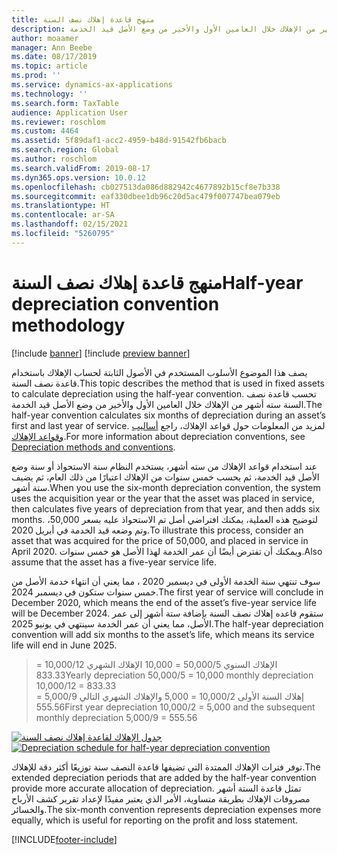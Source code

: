 ```yaml
---
title: منهج قاعدة إهلاك نصف السنة
description: يصف هذا الموضوع الأسلوب الذي تستخدمه الأصول الثابتة لحساب الإهلاك باستخدام قاعدة نصف السنة، والذي يحسب سته أشهر من الإهلاك خلال العامين الأول والأخير من وضع الأصل قيد الخدمة.
author: moaamer
manager: Ann Beebe
ms.date: 08/17/2019
ms.topic: article
ms.prod: ''
ms.service: dynamics-ax-applications
ms.technology: ''
ms.search.form: TaxTable
audience: Application User
ms.reviewer: roschlom
ms.custom: 4464
ms.assetid: 5f89daf1-acc2-4959-b48d-91542fb6bacb
ms.search.region: Global
ms.author: roschlom
ms.search.validFrom: 2019-08-17
ms.dyn365.ops.version: 10.0.12
ms.openlocfilehash: cb027513da086d882942c4677892b15cf8e7b338
ms.sourcegitcommit: eaf330dbee1db96c20d5ac479f007747bea079eb
ms.translationtype: HT
ms.contentlocale: ar-SA
ms.lasthandoff: 02/15/2021
ms.locfileid: "5260795"
---
```

# <a name="half-year-depreciation-convention-methodology"></a><span data-ttu-id="7783e-103">منهج قاعدة إهلاك نصف السنة</span><span class="sxs-lookup"><span data-stu-id="7783e-103">Half-year depreciation convention methodology</span></span>

[!include [banner](../includes/banner.md)]
[!include [preview banner](../includes/preview-banner.md)]

<span data-ttu-id="7783e-104">يصف هذا الموضوع الأسلوب المستخدم في الأصول الثابتة لحساب الإهلاك باستخدام قاعدة نصف السنة.</span><span class="sxs-lookup"><span data-stu-id="7783e-104">This topic describes the method that is used in fixed assets to calculate depreciation using the half-year convention.</span></span> <span data-ttu-id="7783e-105">تحسب قاعدة نصف السنة سته أشهر من الإهلاك خلال العامين الأول والأخير من وضع الأصل قيد الخدمة.‬</span><span class="sxs-lookup"><span data-stu-id="7783e-105">The half-year convention calculates six months of depreciation during an asset’s first and last year of service.</span></span> <span data-ttu-id="7783e-106">لمزيد من المعلومات حول قواعد الإهلاك، راجع [أساليب وقواعد الإهلاك](Fixed-asset-depreciation-conventions.md).</span><span class="sxs-lookup"><span data-stu-id="7783e-106">For more information about depreciation conventions, see [Depreciation methods and conventions](Fixed-asset-depreciation-conventions.md).</span></span> 

<span data-ttu-id="7783e-107">عند استخدام قواعد الإهلاك من سته أشهر، يستخدم النظام سنة الاستحواذ أو سنة وضع الأصل قيد الخدمة، ثم يحسب خمس سنوات من الإهلاك اعتبارًا من ذلك العام، ثم يضيف ستة أشهر.</span><span class="sxs-lookup"><span data-stu-id="7783e-107">When you use the six-month depreciation convention, the system uses the acquisition year or the year that the asset was placed in service, then calculates five years of depreciation from that year, and then adds six months.</span></span> <span data-ttu-id="7783e-108">لتوضيح هذه العملية، يمكنك افتراضي أصل تم الاستحواذ عليه بسعر 50,000، وتم وضعه قيد الخدمة في أبريل 2020.</span><span class="sxs-lookup"><span data-stu-id="7783e-108">To illustrate this process, consider an asset that was acquired for the price of 50,000, and placed in service in April 2020.</span></span> <span data-ttu-id="7783e-109">ويمكنك أن تفترض أيضًا أن عمر الخدمة لهذا الأصل هو خمس سنوات.</span><span class="sxs-lookup"><span data-stu-id="7783e-109">Also assume that the asset has a five-year service life.</span></span>

<span data-ttu-id="7783e-110">سوف تنتهي سنة الخدمة الأولى في ديسمبر 2020 ، مما يعني أن انتهاء خدمة الأصل من خمس سنوات ستكون في ديسمبر 2024.</span><span class="sxs-lookup"><span data-stu-id="7783e-110">The first year of service will conclude in December 2020, which means the end of the asset’s five-year service life will be December 2024.</span></span> <span data-ttu-id="7783e-111">ستقوم قاعده إهلاك نصف السنة بإضافة ستة أشهر إلى عمر الأصل، مما يعني أن عمر الخدمة سينتهي في يونيو 2025.</span><span class="sxs-lookup"><span data-stu-id="7783e-111">The half-year depreciation convention will add six months to the asset’s life, which means its service life will end in June 2025.</span></span> 

> <span data-ttu-id="7783e-112">الإهلاك السنوي 50,000/5 = 10,000 الإهلاك الشهري 10,000/12 = 833.33</span><span class="sxs-lookup"><span data-stu-id="7783e-112">Yearly depreciation 50,000/5 = 10,000 monthly depreciation 10,000/12 = 833.33</span></span> <br>
> <span data-ttu-id="7783e-113">إهلاك السنة الأولى 10,000/2 = 5,000 والإهلاك الشهري التالي 5,000/9 = 555.56</span><span class="sxs-lookup"><span data-stu-id="7783e-113">First year depreciation 10,000/2 = 5,000  and the subsequent monthly depreciation 5,000/9 = 555.56</span></span>

   <span data-ttu-id="7783e-114">[![جدول الإهلاك لقاعدة إهلاك نصف السنة](./media/half-yr-dprectn-cnvntn.png)](./media/half-yr-dprectn-cnvntn.png)</span><span class="sxs-lookup"><span data-stu-id="7783e-114">[![Depreciation schedule for half-year depreciation convention](./media/half-yr-dprectn-cnvntn.png)](./media/half-yr-dprectn-cnvntn.png)</span></span>

<span data-ttu-id="7783e-115">توفر فترات الإهلاك الممتدة التي تضيفها قاعدة النصف سنة توزيعًا أكثر دقة للإهلاك.</span><span class="sxs-lookup"><span data-stu-id="7783e-115">The extended depreciation periods that are added by the half-year convention provide more accurate allocation of depreciation.</span></span> <span data-ttu-id="7783e-116">تمثل قاعدة الستة أشهر مصروفات الإهلاك بطريقة متساوية، الأمر الذي يعتبر مفيدًا لإعداد تقرير كشف الأرباح والخسائر.</span><span class="sxs-lookup"><span data-stu-id="7783e-116">The six-month convention represents depreciation expenses more equally, which is useful for reporting on the profit and loss statement.</span></span>


[!INCLUDE[footer-include](../../includes/footer-banner.md)]